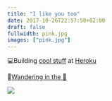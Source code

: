 ```yaml
---
title: "I like you too"
date: 2017-10-26T22:57:50+02:00
draft: false
fullwidth: pink.jpg
images: ["pink.jpg"]
---
```

💻Building [cool stuff](https://chatops.heroku.com) at [Heroku](https://heroku.com)  

📸[Wandering in the 🌲](https://www.vadrouilles.co)

![](pink.jpg)
